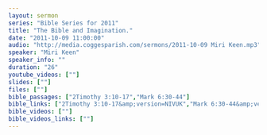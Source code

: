 ```yaml
---
layout: sermon
series: "Bible Series for 2011"
title: "The Bible and Imagination."
date: "2011-10-09 11:00:00"
audio: "http://media.coggesparish.com/sermons/2011-10-09 Miri Keen.mp3"
speaker: "Miri Keen"
speaker_info: ""
duration: "26"
youtube_videos: [""]
slides: [""]
files: [""]
bible_passages: ["2Timothy 3:10-17","Mark 6:30-44"]
bible_links: ["2Timothy 3:10-17&amp;version=NIVUK","Mark 6:30-44&amp;version=NIVUK"]
bible_videos: [""]
bible_videos_links: [""]
---
```


